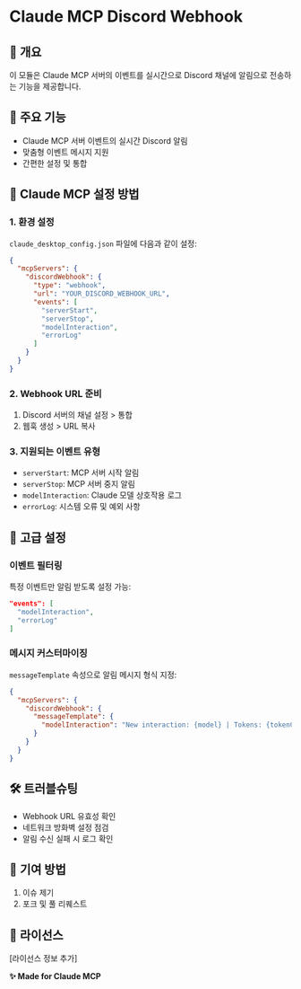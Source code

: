 # Claude MCP Discord Webhook

## 📌 개요
이 모듈은 Claude MCP 서버의 이벤트를 실시간으로 Discord 채널에 알림으로 전송하는 기능을 제공합니다.

## 🚀 주요 기능
- Claude MCP 서버 이벤트의 실시간 Discord 알림
- 맞춤형 이벤트 메시지 지원
- 간편한 설정 및 통합

## 🔧 Claude MCP 설정 방법

### 1. 환경 설정
`claude_desktop_config.json` 파일에 다음과 같이 설정:

```json
{
  "mcpServers": {
    "discordWebhook": {
      "type": "webhook",
      "url": "YOUR_DISCORD_WEBHOOK_URL",
      "events": [
        "serverStart",
        "serverStop",
        "modelInteraction",
        "errorLog"
      ]
    }
  }
}
```

### 2. Webhook URL 준비
1. Discord 서버의 채널 설정 > 통합
2. 웹훅 생성 > URL 복사

### 3. 지원되는 이벤트 유형
- `serverStart`: MCP 서버 시작 알림
- `serverStop`: MCP 서버 중지 알림
- `modelInteraction`: Claude 모델 상호작용 로그
- `errorLog`: 시스템 오류 및 예외 사항

## 📡 고급 설정

### 이벤트 필터링
특정 이벤트만 알림 받도록 설정 가능:

```json
"events": [
  "modelInteraction",
  "errorLog"
]
```

### 메시지 커스터마이징
`messageTemplate` 속성으로 알림 메시지 형식 지정:

```json
{
  "mcpServers": {
    "discordWebhook": {
      "messageTemplate": {
        "modelInteraction": "New interaction: {model} | Tokens: {tokenCount}"
      }
    }
  }
}
```

## 🛠 트러블슈팅
- Webhook URL 유효성 확인
- 네트워크 방화벽 설정 점검
- 알림 수신 실패 시 로그 확인

## 🤝 기여 방법
1. 이슈 제기
2. 포크 및 풀 리퀘스트

## 📄 라이선스
[라이선스 정보 추가]

**✨ Made for Claude MCP**
